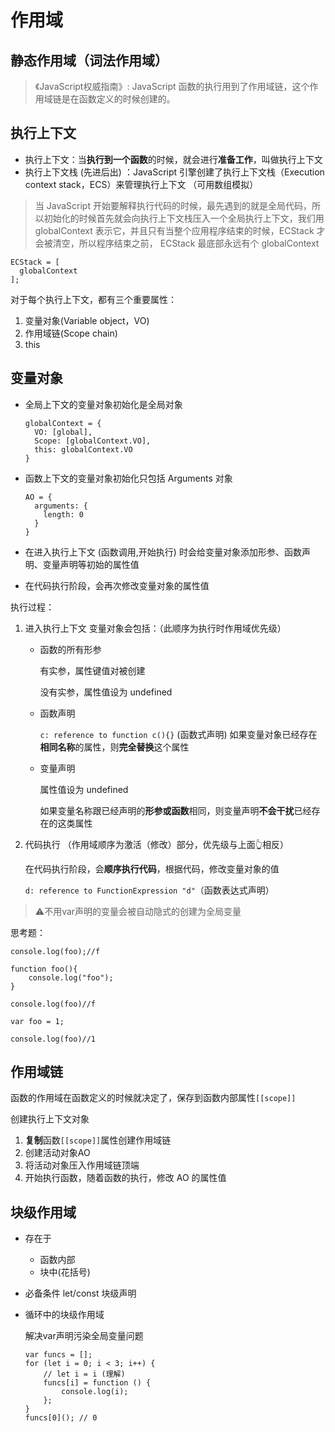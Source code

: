 # 作用域
## 静态作用域（词法作用域）
>《JavaScript权威指南》: JavaScript 函数的执行用到了作用域链，这个作用域链是在函数定义的时候创建的。
## 执行上下文
- 执行上下文：当**执行到一个函数**的时候，就会进行**准备工作**，叫做执行上下文
- 执行上下文栈 (先进后出) ：JavaScript 引擎创建了执行上下文栈（Execution context stack，ECS）来管理执行上下文 （可用数组模拟）
>当 JavaScript 开始要解释执行代码的时候，最先遇到的就是全局代码，所以初始化的时候首先就会向执行上下文栈压入一个全局执行上下文，我们用 globalContext 表示它，并且只有当整个应用程序结束的时候，ECStack 才会被清空，所以程序结束之前， ECStack 最底部永远有个 globalContext
```
ECStack = [
  globalContext
];
```
对于每个执行上下文，都有三个重要属性：

1. 变量对象(Variable object，VO)
2. 作用域链(Scope chain)
3. this
## 变量对象
- 全局上下文的变量对象初始化是全局对象
  ```
  globalContext = {
    VO: [global],
    Scope: [globalContext.VO],
    this: globalContext.VO
  }
  ```
- 函数上下文的变量对象初始化只包括 Arguments 对象
  ```
  AO = {
    arguments: {
      length: 0
    }
  }
  ```
- 在进入执行上下文 (函数调用,开始执行) 时会给变量对象添加形参、函数声明、变量声明等初始的属性值

- 在代码执行阶段，会再次修改变量对象的属性值

执行过程：
1. 进入执行上下文
    变量对象会包括：（此顺序为执行时作用域优先级）

    - 函数的所有形参 

      有实参，属性键值对被创建

      没有实参，属性值设为 undefined
    - 函数声明

      `c: reference to function c(){}` (函数式声明)
      如果变量对象已经存在**相同名称**的属性，则**完全替换**这个属性
    - 变量声明

      属性值设为 undefined

      如果变量名称跟已经声明的**形参或函数**相同，则变量声明**不会干扰**已经存在的这类属性
2. 代码执行 （作用域顺序为激活（修改）部分，优先级与上面👆相反）

    在代码执行阶段，会**顺序执行代码**，根据代码，修改变量对象的值

    `d: reference to FunctionExpression "d"`（函数表达式声明）

>⚠️不用var声明的变量会被自动隐式的创建为全局变量

思考题：
```
console.log(foo);//f

function foo(){
    console.log("foo");
}

console.log(foo)//f

var foo = 1;

console.log(foo)//1
```
## 作用域链
函数的作用域在函数定义的时候就决定了，保存到函数内部属性`[[scope]]`

创建执行上下文对象
1. **复制**函数`[[scope]]`属性创建作用域链
2. 创建活动对象AO
3. 将活动对象压入作用域链顶端
4. 开始执行函数，随着函数的执行，修改 AO 的属性值
## 块级作用域
- 存在于
  - 函数内部
  - 块中(花括号)
- 必备条件
  let/const 块级声明
- 循环中的块级作用域

  解决var声明污染全局变量问题
  
  ```
  var funcs = [];
  for (let i = 0; i < 3; i++) {
      // let i = i (理解)
      funcs[i] = function () {
          console.log(i);
      };
  }
  funcs[0](); // 0
  ```


